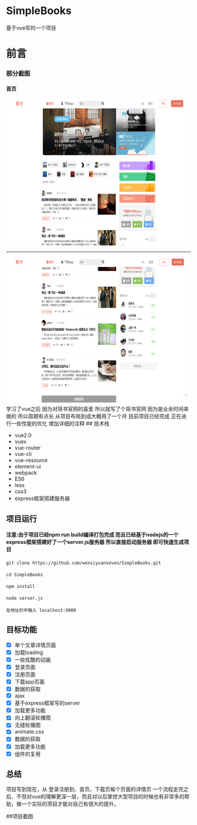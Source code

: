# SimpleBooks
基于vue写的一个项目
# 前言
### 部分截图
#### 首页
<img src="https://github.com/wensiyuanseven/SimpleBooks/blob/master/src/assets/img/md1.png" width="800" height="400"/>
<hr>
<img src="https://github.com/wensiyuanseven/SimpleBooks/blob/master/src/assets/img/md2.png" width="800" height="400"/>
学习了vue之后 因为对简书官网的喜爱 所以就写了个简书官网 因为是业余时间来做的 所以周期有点长 从项目布局到成大概用了一个月 目前项目已经完成 正在进行一些性能的优化
增加详细的注释
## 技术栈
<ul >
  <li >vue2.0</li>
  <li>vuex</li>
  <li>vue-router</li>
  <li>vue-cli</li>
  <li>vue-resource</li>
  <li>element-ui</li>
  <li>webpack</li>
  <li>ES6</li>
  <li>less</li>
  <li>css3</li>
  <li>express框架搭建服务器</li>
</ul>

##  项目运行

#### 注意:由于项目已经npm run build编译打包完成 而且已经基于nodejs的一个express框架搭建好了一个server.js服务器 所以直接启动服务器 即可快速生成项目
```
git clone https://github.com/wensiyuanseven/SimpleBooks.git

cd SimpleBooks

npm install

node server.js

在地址栏中输入 localhost:9000
```
## 目标功能
- [x] 单个文章详情页面
- [x] 加载loading
- [x] 一些炫酷的动画
- [x] 登录页面
- [x] 注册页面
- [x] 下载app页面
- [x] 数据的获取
- [x] ajax 
- [x] 基于express框架写的server
- [x] 加载更多功能
- [x] 向上翻滚轮播图
- [x] 无缝轮播图
- [x] animate.css
- [x] 数据的获取
- [x] 加载更多功能
- [x] 组件的复用
##  总结
项目写到现在，从 登录注册到、首页、下载页每个页面的详情页 一个流程走完之后、不但对vue的理解更深一层，而且对以后掌控大型项目的时候也有非常多的帮助，做一个实际的项目才能对自己有很大的提升。

##项目截图
